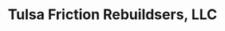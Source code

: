 ---
title: "Tulsa Friction Rebuildsers, LLC"
url: /tulsa/tulsa-friction-rebuildsers-llc/
shop: trade
---